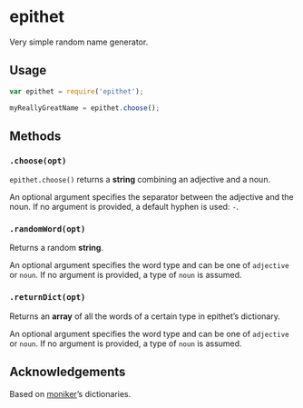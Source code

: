 # epithet

Very simple random name generator.

## Usage

```js
var epithet = require('epithet');

myReallyGreatName = epithet.choose();
```

## Methods

### `.choose(opt)`

`epithet.choose()` returns a **string** combining an adjective and a noun.

An optional argument specifies the separator between the adjective and the noun. If no argument is provided, a default hyphen is used: `-`.

### `.randomWord(opt)`

Returns a random **string**.

An optional argument specifies the word type and can be one of `adjective` or `noun`. If no argument is provided, a type of `noun` is assumed.

### `.returnDict(opt)`

Returns an **array** of all the words of a certain type in epithet’s dictionary.

An optional argument specifies the word type and can be one of `adjective` or `noun`. If no argument is provided, a type of `noun` is assumed.

## Acknowledgements

Based on [moniker](https://github.com/weaver/moniker/)’s dictionaries.

